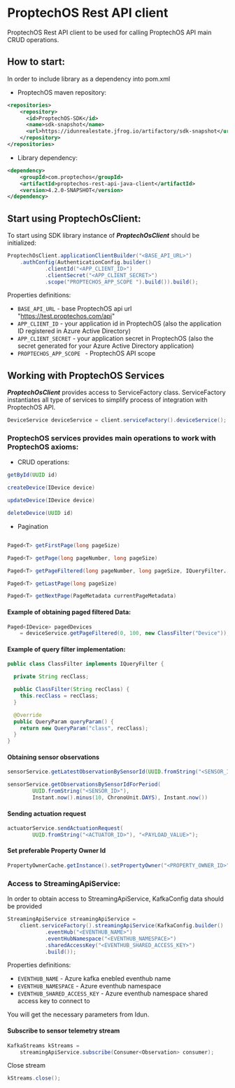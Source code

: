 # ProptechOS Rest API client

ProptechOS Rest API client to be used for calling ProptechOS API main CRUD operations.

## How to start:
In order to include library as a dependency into pom.xml
* ProptechOS maven repository:
````xml
<repositories>
    <repository>
      <id>ProptechOS-SDK</id>
      <name>sdk-snapshot</name>
      <url>https://idunrealestate.jfrog.io/artifactory/sdk-snapshot</url>
    </repository>
</repositories>
````
* Library dependency:
````xml
<dependency>
    <groupId>com.proptechos</groupId>
    <artifactId>proptechos-rest-api-java-client</artifactId>
    <version>4.2.0-SNAPSHOT</version>
</dependency>
````
## Start using ProptechOsClient:
To start using SDK library instance of _**ProptechOsClient**_ should be initialized:

``` java
ProptechOsClient.applicationClientBuilder("<BASE_API_URL>")
    .authConfig(AuthenticationConfig.builder()
            .clientId("<APP_CLIENT_ID>")
            .clientSecret("<APP_CLIENT_SECRET>")
            .scope("PROPTECHOS_APP_SCOPE ").build()).build();
```

Properties definitions:

* `BASE_API_URL` - base ProptechOS api url "https://test.proptechos.com/api"
* `APP_CLIENT_ID` - your application id in ProptechOS (also the application ID registered in Azure Active Directory)
* `APP_CLIENT_SECRET` - your application secret in ProptechOS (also the secret generated for your Azure Active Directory application)
* `PROPTECHOS_APP_SCOPE ` - ProptechOS API scope


## Working with ProptechOS Services

_**ProptechOsClient**_ provides access to ServiceFactory class. 
ServiceFactory instantiates all type of services to simplify process of integration with ProptechOS API.

``` java
DeviceService deviceService = client.serviceFactory().deviceService();
``` 

### ProptechOS services provides main operations to work with ProptechOS axioms:

* CRUD operations:

``` java
getById(UUID id)

createDevice(IDevice device)

updateDevice(IDevice device)

deleteDevice(UUID id)

```

* Pagination

``` java

Paged<T> getFirstPage(long pageSize)

Paged<T> getPage(long pageNumber, long pageSize)

Paged<T> getPageFiltered(long pageNumber, long pageSize, IQueryFilter...filters)

Paged<T> getLastPage(long pageSize)

Paged<T> getNextPage(PageMetadata currentPageMetadata)

```

#### Example of obtaining paged filtered Data:
``` java
Paged<IDevice> pagedDevices 
    = deviceService.getPageFiltered(0, 100, new ClassFilter("Device"));
```

#### Example of query filter implementation:
``` java
public class ClassFilter implements IQueryFilter {

  private String recClass;

  public ClassFilter(String recClass) {
    this.recClass = recClass;
  }

  @Override
  public QueryParam queryParam() {
    return new QueryParam("class", recClass);
  }
}
```

#### Obtaining sensor observations
``` java
sensorService.getLatestObservationBySensorId(UUID.fromString("<SENSOR_ID>"));

sensorService.getObservationsBySensorIdForPeriod(
        UUID.fromString("<SENSOR_ID>"),
        Instant.now().minus(10, ChronoUnit.DAYS), Instant.now())
```
#### Sending actuation request
``` java
actuatorService.sendActuationRequest(
        UUID.fromString("<ACTUATOR_ID>"), "<PAYLOAD_VALUE>");
```

#### Set preferable Property Owner Id
``` java
PropertyOwnerCache.getInstance().setPropertyOwner("<PROPERTY_OWNER_ID>")
```

### Access to StreamingApiService:
In order to obtain access to StreamingApiService, KafkaConfig data should be provided

``` java
StreamingApiService streamingApiService = 
    client.serviceFactory().streamingApiService(KafkaConfig.builder()
            .eventHub("<EVENTHUB_NAME>")
            .eventHubNamespace("<EVENTHUB_NAMESPACE>")
            .sharedAccessKey("<EVENTHUB_SHARED_ACCESS_KEY>")
            .build());
```

Properties definitions:
* `EVENTHUB_NAME` - Azure kafka enebled eventhub name
* `EVENTHUB_NAMESPACE` - Azure eventhub namespace
* `EVENTHUB_SHARED_ACCESS_KEY` - Azure eventhub namespace shared access key to connect to

You will get the necessary parameters from Idun.

#### Subscribe to sensor telemetry stream
````java
KafkaStreams kStreams = 
    streamingApiService.subscribe(Consumer<Observation> consumer);
```` 
Close stream
````java
kStreams.close();
````


